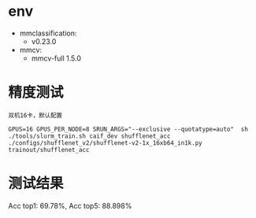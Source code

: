 # env
- mmclassification:
    - v0.23.0
- mmcv:
    - mmcv-full 1.5.0




# 精度测试
```
双机16卡，默认配置

GPUS=16 GPUS_PER_NODE=8 SRUN_ARGS="--exclusive --quotatype=auto"  sh ./tools/slurm_train.sh caif_dev shufflenet_acc ./configs/shufflenet_v2/shufflenet-v2-1x_16xb64_in1k.py trainout/shufflenet_acc

```

# 测试结果
Acc top1: 69.78%, Acc top5: 88.898%